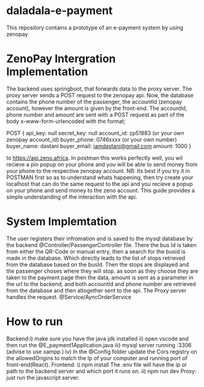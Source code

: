 # daladala-e-payment
This repository contains a prototype of an e-payment system by using zenopay

# ZenoPay Intergration Implementation
The backend uses springboot, that forwards data to the proxy server.
The proxy server sends a POST request to the zenopay api.
Now, the database contains the phone number of the passenger, the accountId (zenopay account), however the amount is given by the front-end.
The accountId, phone number and amount are sent with a POST request as part of the body x-www-form-urlencoded with the format;
 
POST {
api_key:     null
secret_key:  null
account_id:  zp51883 (or your own zenopay account_id)
buyer_phone: 0746xxxx (or your own number)
buyer_name:  dastani
buyer_email: iamdastani@gmail.com
amount:      1000
}

to https://api.zeno.africa.
In postman this works perfectly well, you wil recieve a pin popup on your phone and you will be able to send money from your phone to the respective zenopay account.
NB: Its best if you try it in POSTMAN first so as to understand whats happening, then try create your localhost that can do the same request to the api and you recieve a popup on your phone and send money to the zeno account.
This guide provides a simple understanding of the interaction with the api.

# System Implemtation
The user registers their infromation and is saved to the mysql database by the backend @Controller/PassengerController file.
There the bus Id is taken from either the QR-Code or manual entry, then a search for the busid is made in the database.
Which directly leads to the list of stops retrieved from the database based on the busId.
Then the stops are displayed and the passenger choses where they will stop.
as soon as they choose they are taken to the payment page then the data, amount is sent as a parameter in the url to the backend, and both accountId and phone number are retrieved from the database and then altogether sent to the api. The Proxy server handles the request. @Service/AyncOrderService

# How to run
Backend:i) make sure you have the java jdk installed
       ii) open vscode and then run the @E_payment1Application.java
      iii) mysql server running :3306 (advise to use xampp )
       iv) In the @Config folder update the Cors registry on the allowedOrigins to match the Ip of your computer and running port of front-end(React). 
Frontend: i) npm install
           The .env file will have the ip or path to the backend server and which port it runs on.
          ii) npm run dev
Proxy: just run the javascript server.
